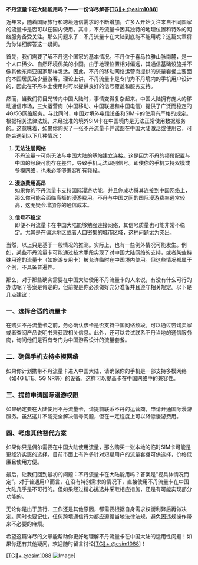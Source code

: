 **不丹流量卡在大陆能用吗？——一份详尽解答[[TG💪+ @esim1088](https://t.me/s/esim1088)]**

近年来，随着国际旅行和跨境通信需求的不断增加，许多人开始关注来自不同国家的流量卡是否可以在国内使用。其中，不丹流量卡因其独特的地理位置和特殊的网络服务备受关注。那么问题来了：不丹流量卡在大陆到底能不能用呢？这篇文章将为你详细解答这一疑问。

首先，我们需要了解不丹这个国家的基本情况。不丹位于喜马拉雅山脉南麓，是一个人口稀少、自然环境优美的小国。由于地理位置相对偏远，其通信基础设施并不像其他东南亚国家那样发达。因此，不丹的移动网络运营商提供的流量套餐主要面向本国居民及少量游客。理论上讲，不丹流量卡是专门为不丹境内的手机用户设计的，因此在不丹本土使用时可以提供良好的信号覆盖和服务支持。

然而，当我们将目光转向中国大陆时，事情变得复杂起来。中国大陆拥有庞大的移动通信市场，三大运营商（中国移动、中国联通和中国电信）提供了广泛而稳定的4G/5G网络服务。与此同时，中国对境外电信设备和SIM卡的使用有严格的规定。根据相关法律法规，未经批准的境外SIM卡在中国境内是无法正常使用数据服务的。这意味着，如果你购买了一张不丹流量卡并试图在中国大陆激活或使用它，可能会遇到以下几种情况：

1. **无法注册网络**  
   不丹流量卡可能无法与中国大陆的基站建立连接。这是因为不丹的频段配置与中国的频段可能存在差异，导致手机无法识别信号。即使你的手机支持双模或多模网络，也未必能够兼容所有频段。

2. **漫游费用高昂**  
   如果你的不丹流量卡支持国际漫游功能，并且你成功将其连接到中国网络上，那么你可能会面临高额的漫游费用。不丹与中国之间的国际漫游费率通常较高，这无疑会增加你的通信成本。

3. **信号不稳定**  
   即便不丹流量卡在中国大陆能够勉强连接网络，其信号质量也可能非常不稳定。尤其是在偏远地区或者人口密集的城市区域，这种问题尤为突出。

当然，以上只是基于一般情况的推测。实际上，也有一些例外情况可能发生。例如，某些不丹流量卡可能通过技术手段实现了对中国大陆网络的支持，或者某些特殊用途的流量卡（如旅游专用卡）被允许临时在中国境内使用。但这些情况都属于个例，不具备普遍性。

那么，对于那些确实需要在中国大陆使用不丹流量卡的人来说，有没有什么可行的办法呢？答案是肯定的，但前提是你必须做好充分准备并且遵守相关规定。以下是几点建议：

### 一、选择合适的流量卡
在购买不丹流量卡之前，务必确认该卡是否支持中国网络频段。可以通过咨询卖家或者查阅产品说明书来获取相关信息。此外，还可以尝试联系不丹当地的通信服务商，询问他们是否有专门为中国游客设计的流量套餐。

### 二、确保手机支持多模网络
如果你计划携带不丹流量卡进入中国大陆，请确保你的手机是一部支持多模网络（如4G LTE、5G NR等）的设备。这样可以提高卡在中国网络中的兼容性。

### 三、提前申请国际漫游权限
如果确定要在大陆使用不丹流量卡，请提前联系不丹的运营商，申请开通国际漫游服务。虽然这并不能完全解决信号问题，但在一定程度上可以降低漫游费用。

### 四、考虑其他替代方案
如果你只是偶尔需要在中国大陆使用流量，那么购买一张本地的临时SIM卡可能是更经济实惠的选择。目前市面上有许多针对短期用户的流量套餐可供选择，价格低廉且使用方便。

最后，让我们回到最初的问题：不丹流量卡在大陆能用吗？答案是“视具体情况而定”。对于普通用户而言，在没有特别需求的情况下，直接使用不丹流量卡在中国大陆几乎是不可行的。但如果经过精心挑选并采取相应措施，还是有可能实现部分功能的。

无论你是出于旅行、工作还是其他原因，都需要根据自身需求权衡利弊后再做决定。同时也要记住，任何跨境通信行为都应遵循当地法律法规，避免因违规操作带来不必要的麻烦。

希望这篇详尽的文章能帮助你更好地理解不丹流量卡在中国大陆的适用性问题！如果你还有其他疑问，欢迎随时留言讨论[[TG💪+ @esim1088](https://t.me/s/esim1088)]！

[[TG💪+ @esim1088](https://t.me/s/esim1088) ![Image](https://i.postimg.cc/4NQfJmqS/Snipaste-2025-05-13-00-14-12.png)]